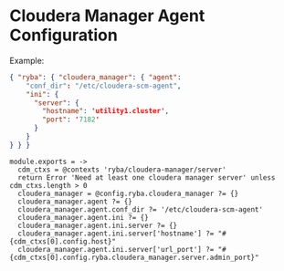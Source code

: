 
# Cloudera Manager Agent Configuration

Example:

```json
{ "ryba": { "cloudera_manager": { "agent":
    "conf_dir": "/etc/cloudera-scm-agent",
    "ini": {
      "server": {
        "hostname": 'utility1.cluster',
        "port": '7182'
      }
    }
} } }
```

    module.exports = ->
      cdm_ctxs = @contexts 'ryba/cloudera-manager/server'
      return Error 'Need at least one cloudera manager server' unless cdm_ctxs.length > 0
      cloudera_manager = @config.ryba.cloudera_manager ?= {}
      cloudera_manager.agent ?= {}
      cloudera_manager.agent.conf_dir ?= '/etc/cloudera-scm-agent'
      cloudera_manager.agent.ini ?= {}
      cloudera_manager.agent.ini.server ?= {}
      cloudera_manager.agent.ini.server['hostname'] ?= "#{cdm_ctxs[0].config.host}"
      cloudera_manager.agent.ini.server['url_port'] ?= "#{cdm_ctxs[0].config.ryba.cloudera_manager.server.admin_port}"
